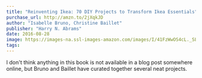 ```yaml
---
title: "Reinventing Ikea: 70 DIY Projects to Transform Ikea Essentials"
purchase_url: http://amzn.to/2jXqkJD
author: "Isabelle Bruno, Christine Baillet"
publisher: "Harry N. Abrams"
date: 2016-08-28
image: https://images-na.ssl-images-amazon.com/images/I/41FzWwOS4cL._SL75_.jpg
tags:
---
```


I don't think anything in this book is not available in a blog post somewhere online, but Bruno and Baillet have curated together several neat projects.
